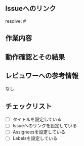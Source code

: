 ## Issueへのリンク
<!-- https://docs.github.com/ja/issues/tracking-your-work-with-issues/creating-issues/linking-a-pull-request-to-an-issue#manually-linking-a-pull-request-to-an-issue -->
<!-- resolve: #Issue番号 -->
resolve: #

## 作業内容


## 動作確認とその結果


## レビュワーへの参考情報
<!-- 実装上の懸念点や注意点などがもしあれば記載 -->
なし

## チェックリスト
- [ ] タイトルを設定している
- [ ] Issueへのリンクを設定している
- [ ] Assigneesを設定している
- [ ] Labelsを設定している

<!-- Create pull requestを押す前にPreviewを確認すること -->
